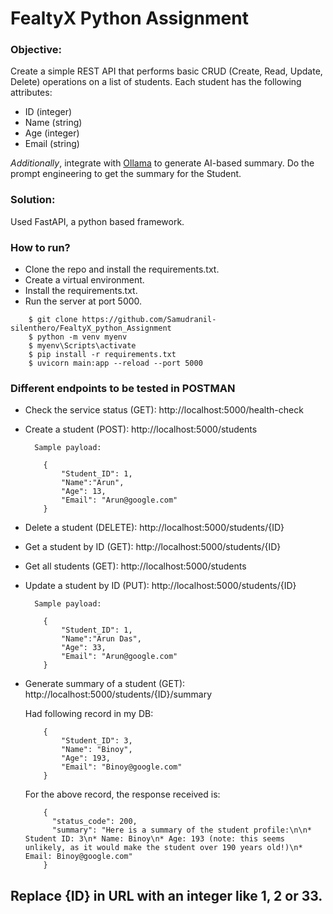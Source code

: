 # FealtyX Python Assignment
<h3>Objective: </h3> Create a simple REST API that performs basic CRUD (Create, Read, Update, Delete) operations on a list of students. Each student has the following attributes:

- ID (integer)
- Name (string)
- Age (integer)
- Email (string)

*Additionally*, integrate with [Ollama](https://www.ollama.com/) to generate AI-based summary. Do the prompt engineering to get the summary for the Student.

<h3>Solution: </h3> Used FastAPI, a python based framework.

<h3>How to run? </h3>

- Clone the repo and install the requirements.txt. 
- Create a virtual environment. 
- Install the requirements.txt. 
- Run the server at port 5000. 

```terminal
    $ git clone https://github.com/Samudranil-silenthero/FealtyX_python_Assignment
    $ python -m venv myenv
    $ myenv\Scripts\activate 
    $ pip install -r requirements.txt
    $ uvicorn main:app --reload --port 5000
```

<h3>Different endpoints to be tested in POSTMAN </h3>

- Check the service status (GET): http://localhost:5000/health-check
- Create a student (POST): http://localhost:5000/students
  ```
    Sample payload:
  
      {
          "Student_ID": 1,
          "Name":"Arun",
          "Age": 13,
          "Email": "Arun@google.com"
      }
  ```  
- Delete a student (DELETE): http://localhost:5000/students/{ID}
- Get a student by ID (GET): http://localhost:5000/students/{ID}
- Get all students (GET): http://localhost:5000/students
- Update a student by ID (PUT): http://localhost:5000/students/{ID}
  ```
    Sample payload:
  
      {
          "Student_ID": 1,
          "Name":"Arun Das",
          "Age": 33,
          "Email": "Arun@google.com"
      }
  ``` 
- Generate summary of a student (GET): http://localhost:5000/students/{ID}/summary

  Had following record in my DB:
  ```
      {
          "Student_ID": 3,
          "Name": "Binoy",
          "Age": 193,
          "Email": "Binoy@google.com"
      }
  ```
  For the above record, the response received is:
  ```
      {
        "status_code": 200,
        "summary": "Here is a summary of the student profile:\n\n* Student ID: 3\n* Name: Binoy\n* Age: 193 (note: this seems unlikely, as it would make the student over 190 years old!)\n* Email: Binoy@google.com"
      }
  ```

## Replace {ID} in URL with an integer like 1, 2 or 33. 
